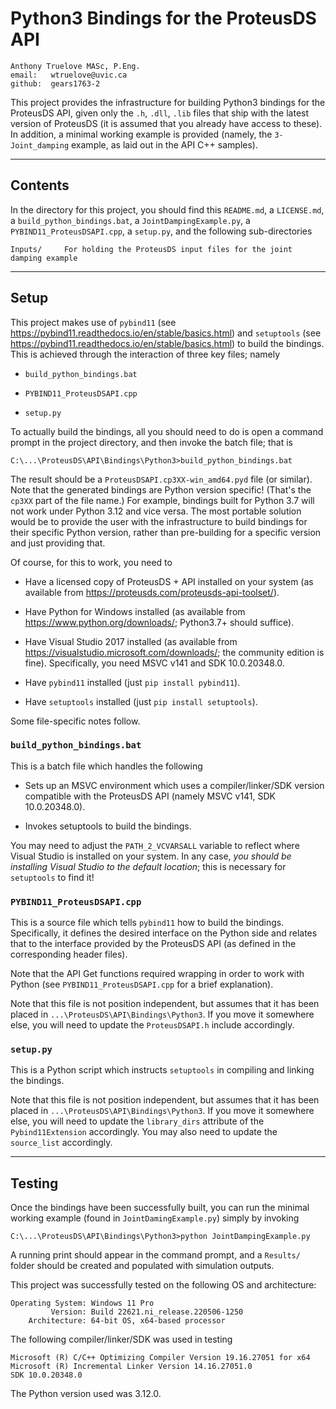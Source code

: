 # Python3 Bindings for the ProteusDS API

    Anthony Truelove MASc, P.Eng.  
    email:   wtruelove@uvic.ca
    github:  gears1763-2 
    
This project provides the infrastructure for building Python3 bindings for the ProteusDS API, given only
the `.h`, `.dll`, `.lib` files that ship with the latest version of ProteusDS (it is assumed that you
already have access to these). In addition, a minimal working example is provided (namely, the 
`3-Joint_damping` example, as laid out in the API C++ samples).

--------


## Contents

In the directory for this project, you should find this `README.md`, a `LICENSE.md`, a `build_python_bindings.bat`, 
a `JointDampingExample.py`, a `PYBIND11_ProteusDSAPI.cpp`, a `setup.py`, and the following sub-directories

    Inputs/     For holding the ProteusDS input files for the joint damping example

--------


## Setup

This project makes use of `pybind11` (see <https://pybind11.readthedocs.io/en/stable/basics.html>) and
`setuptools` (see <https://pybind11.readthedocs.io/en/stable/basics.html>) to build the bindings. This 
is achieved through the interaction of three key files; namely 

  * `build_python_bindings.bat` 
  
  * `PYBIND11_ProteusDSAPI.cpp`
  
  * `setup.py`

To actually build the bindings, all you should need to do is open a command prompt in the project 
directory, and then invoke the batch file; that is

    C:\...\ProteusDS\API\Bindings\Python3>build_python_bindings.bat
    
The result should be a `ProteusDSAPI.cp3XX-win_amd64.pyd` file (or similar). Note that the generated
bindings are Python version specific! (That's the `cp3XX` part of the file name.) For example, bindings
built for Python 3.7 will not work under Python 3.12 and vice versa. The most portable solution
would be to provide the user with the infrastructure to build bindings for their specific Python version,
rather than pre-building for a specific version and just providing that.

Of course, for this to work, you need to

  * Have a licensed copy of ProteusDS + API installed on your system (as available from <https://proteusds.com/proteusds-api-toolset/>).

  * Have Python for Windows installed (as available from <https://www.python.org/downloads/>; Python3.7+ should suffice).
  
  * Have Visual Studio 2017 installed (as available from <https://visualstudio.microsoft.com/downloads/>; the community edition is fine). Specifically, you need MSVC v141 and SDK 10.0.20348.0.
  
  * Have `pybind11` installed (just `pip install pybind11`).
  
  * Have `setuptools` installed (just `pip install setuptools`).

Some file-specific notes follow.


### `build_python_bindings.bat`

This is a batch file which handles the following

  * Sets up an MSVC environment which uses a compiler/linker/SDK version compatible with the ProteusDS API (namely MSVC v141, SDK 10.0.20348.0).
  
  * Invokes setuptools to build the bindings.

You may need to adjust the `PATH_2_VCVARSALL` variable to reflect where Visual Studio is installed on your
system. In any case, *you should be installing Visual Studio to the default location*; this is necessary
for `setuptools` to find it!


### `PYBIND11_ProteusDSAPI.cpp`

This is a source file which tells `pybind11` how to build the bindings. Specifically, it defines the 
desired interface on the Python side and relates that to the interface provided by the ProteusDS API
(as defined in the corresponding header files).

Note that the API Get functions required wrapping in order to work with Python (see
`PYBIND11_ProteusDSAPI.cpp` for a brief explanation).  

Note that this file is not position independent, but assumes that it has been placed in
`...\ProteusDS\API\Bindings\Python3`. If you move it somewhere else, you will need to update the 
`ProteusDSAPI.h` include accordingly.


### `setup.py`

This is a Python script which instructs `setuptools` in compiling and linking the bindings.

Note that this file is not position independent, but assumes that it has been placed in
`...\ProteusDS\API\Bindings\Python3`. If you move it somewhere else, you will need to update the
`library_dirs` attribute of the `Pybind11Extension` accordingly. You may also need to update the 
`source_list` accordingly.

--------


## Testing

Once the bindings have been successfully built, you can run the minimal working example (found in 
`JointDamingExample.py`) simply by invoking

    C:\...\ProteusDS\API\Bindings\Python3>python JointDampingExample.py
    
A running print should appear in the command prompt, and a `Results/` folder should be created and
populated with simulation outputs.


This project was successfully tested on the following OS and architecture:

    Operating System: Windows 11 Pro
             Version: Build 22621.ni_release.220506-1250
        Architecture: 64-bit OS, x64-based processor

The following compiler/linker/SDK was used in testing

    Microsoft (R) C/C++ Optimizing Compiler Version 19.16.27051 for x64
    Microsoft (R) Incremental Linker Version 14.16.27051.0
    SDK 10.0.20348.0

The Python version used was 3.12.0.

    
